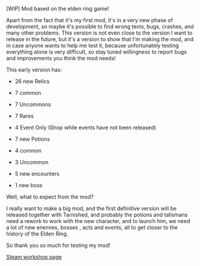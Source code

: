 [WIP] Mod based on the elden ring game!

Apart from the fact that it's my first mod, it's in a very new phase of development, so maybe it's possible to find wrong texts, bugs, crashes, and many other problems.
This version is not even close to the version I want to release in the future, but it's a version to show that I'm making the mod, and in case anyone wants to help me test it, because unfortunately testing everything alone is very difficult, so stay tuned willingness to report bugs and improvements you think the mod needs!

This early version has:

- 26 new Relics
- 7 common
- 7 Uncommons
- 7 Rares
- 4 Event Only (Shop while events have not been released)

- 7 new Potions
- 4 common
- 3 Uncommon

- 5 new encounters

- 1 new boss


Well, what to expect from the mod?

I really want to make a big mod, and the first definitive version will be released together with Tarnished, and probably the potions and talismans need a rework to work with the new character, and to launch him, we need a lot of new enemies, bosses , acts and events, all to get closer to the history of the Elden Ring.

So thank you so much for testing my mod!

<a href="https://steamcommunity.com/sharedfiles/filedetails/?id=2958557932&searchtext=">Steam workshop page</a>
